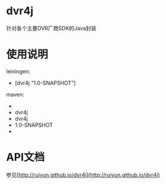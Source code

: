 dvr4j
=====

针对各个主要DVR厂商SDK的Java封装

使用说明
========

leiningen:

* [dvr4j "1.0-SNAPSHOT"]

maven:

* <dependency>
*  <groupId>dvr4j</groupId>
*  <artifactId>dvr4j</artifactId>
*  <version>1.0-SNAPSHOT</version>
* </dependency>


API文档
=======
参见[http://ruiyun.github.io/dvr4j](http://ruiyun.github.io/dvr4j)
